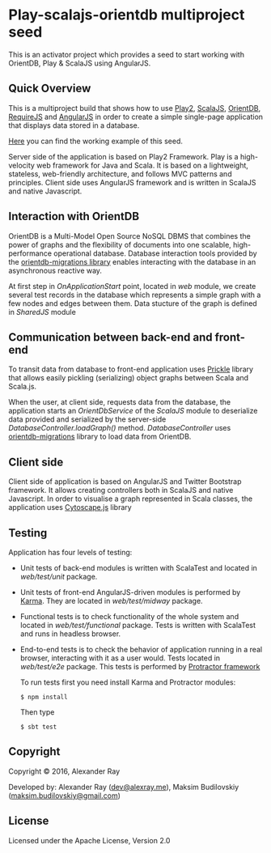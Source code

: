 # Play-scalajs-orientdb multiproject seed

This is an activator project which provides a seed to start working with OrientDB, Play & ScalaJS using AngularJS.

## Quick Overview

This is a multiproject build that shows how to use [Play2](http://www.playframework.com/),
[ScalaJS](https://www.scala-js.org/),
[OrientDB](http://orientdb.com/),
[RequireJS](http://requirejs.org/) and
[AngularJS](https://angularjs.org/) in order to create a simple single-page application that displays data stored
in a database.

[Here](http://play-scalajs-orientdb-seed.alexray.me/) you can find the working example of this seed.

Server side of the application is based on Play2 Framework. Play is a high-velocity web framework for Java and Scala.
It is based on a lightweight, stateless, web-friendly architecture, and follows MVC patterns and principles.
Client side uses AngularJS framework and is written in ScalaJS and native Javascript.

## Interaction with OrientDB

OrientDB is a Multi-Model Open Source NoSQL DBMS that combines the power of graphs and the flexibility of documents
into one scalable, high-performance operational database. Database interaction tools provided by the
[orientdb-migrations library](https://github.com/springnz/orientdb-migrations) enables interacting with the database
in an asynchronous reactive way.

At first step in _OnApplicationStart_ point, located in _web_ module, we create several test records in the database
which represents a simple graph with a few nodes and edges between them. Data stucture of the graph is defined in
_SharedJS_ module

## Communication between back-end and front-end

To transit data from database to front-end application uses [Prickle](https://github.com/benhutchison/prickle) library
that allows easily pickling (serializing) object graphs between Scala and Scala.js.

When the user, at client side, requests data from the database, the application starts an _OrientDbService_ of the
_ScalaJS_ module to deserialize data provided and serialized by the server-side _DatabaseController.loadGraph()_ method.
 _DatabaseController_ uses [orientdb-migrations](https://github.com/springnz/orientdb-migrations) library to load data
 from OrientDB.

## Client side

Client side of application is based on AngularJS and Twitter Bootstrap framework. It allows creating controllers both
in ScalaJS and native Javascript. In order to visualise a graph represented in Scala classes, the application uses
[Cytoscape.js](http://js.cytoscape.org/) library

## Testing

Application has four levels of testing:
*   Unit tests of back-end modules is written with ScalaTest and located in _web/test/unit_ package.
*   Unit tests of front-end AngularJS-driven modules is performed by
    [Karma](http://karma-runner.github.io/1.0/index.html). They are located in _web/test/midway_ package. 
*   Functional tests is to check functionality of the whole system and located in _web/test/functional_ package.
    Tests is written with ScalaTest and runs in headless browser.
*   End-to-end tests is to check the behavior of application running in a real browser, interacting with it as a user
    would. Tests located in _web/test/e2e_ package.
    This tests is performed by [Protractor framework](http://www.protractortest.org)
    
    To run tests first you need install Karma and Protractor modules:
    
    ```$ npm install```
    
    Then type
    
    ```$ sbt test```

## Copyright

Copyright © 2016, Alexander Ray

Developed by: Alexander Ray (dev@alexray.me), Maksim Budilovskiy (maksim.budilovskiy@gmail.com)

## License

Licensed under the Apache License, Version 2.0